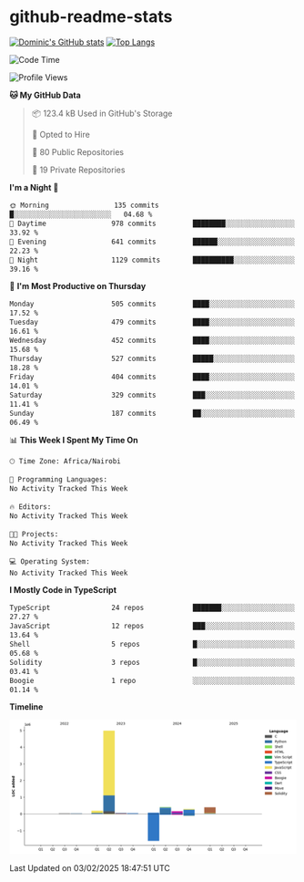 # github-readme-stats
[![Dominic's GitHub stats](https://github-readme-stats.vercel.app/api?username=Domengo&show_icons=true)](https://github.com/anuraghazra/github-readme-stats)
[![Top Langs](https://github-readme-stats.vercel.app/api/top-langs/?username=Domengo&show_icons=true)](https://github.com/Domengo/github-readme-stats)

<!--START_SECTION:waka-->
![Code Time](http://img.shields.io/badge/Code%20Time-981%20hrs%2014%20mins-blue)

![Profile Views](http://img.shields.io/badge/Profile%20Views-0-blue)

**🐱 My GitHub Data** 

> 📦 123.4 kB Used in GitHub's Storage 
 > 
> 💼 Opted to Hire
 > 
> 📜 80 Public Repositories 
 > 
> 🔑 19 Private Repositories 
 > 
**I'm a Night 🦉** 

```text
🌞 Morning                135 commits         █░░░░░░░░░░░░░░░░░░░░░░░░   04.68 % 
🌆 Daytime                978 commits         ████████░░░░░░░░░░░░░░░░░   33.92 % 
🌃 Evening                641 commits         ██████░░░░░░░░░░░░░░░░░░░   22.23 % 
🌙 Night                  1129 commits        ██████████░░░░░░░░░░░░░░░   39.16 % 
```
📅 **I'm Most Productive on Thursday** 

```text
Monday                   505 commits         ████░░░░░░░░░░░░░░░░░░░░░   17.52 % 
Tuesday                  479 commits         ████░░░░░░░░░░░░░░░░░░░░░   16.61 % 
Wednesday                452 commits         ████░░░░░░░░░░░░░░░░░░░░░   15.68 % 
Thursday                 527 commits         █████░░░░░░░░░░░░░░░░░░░░   18.28 % 
Friday                   404 commits         ████░░░░░░░░░░░░░░░░░░░░░   14.01 % 
Saturday                 329 commits         ███░░░░░░░░░░░░░░░░░░░░░░   11.41 % 
Sunday                   187 commits         ██░░░░░░░░░░░░░░░░░░░░░░░   06.49 % 
```


📊 **This Week I Spent My Time On** 

```text
🕑︎ Time Zone: Africa/Nairobi

💬 Programming Languages: 
No Activity Tracked This Week

🔥 Editors: 
No Activity Tracked This Week

🐱‍💻 Projects: 
No Activity Tracked This Week

💻 Operating System: 
No Activity Tracked This Week
```

**I Mostly Code in TypeScript** 

```text
TypeScript               24 repos            ███████░░░░░░░░░░░░░░░░░░   27.27 % 
JavaScript               12 repos            ███░░░░░░░░░░░░░░░░░░░░░░   13.64 % 
Shell                    5 repos             █░░░░░░░░░░░░░░░░░░░░░░░░   05.68 % 
Solidity                 3 repos             █░░░░░░░░░░░░░░░░░░░░░░░░   03.41 % 
Boogie                   1 repo              ░░░░░░░░░░░░░░░░░░░░░░░░░   01.14 % 
```



**Timeline**

![Lines of Code chart](https://raw.githubusercontent.com/Domengo/Domengo/main/assets/bar_graph.png)


 Last Updated on 03/02/2025 18:47:51 UTC
<!--END_SECTION:waka-->


